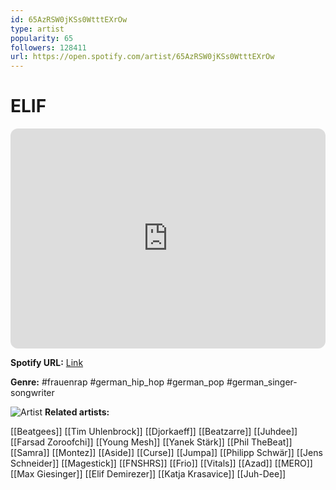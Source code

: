 ```yaml
---
id: 65AzRSW0jKSs0WtttEXrOw
type: artist
popularity: 65
followers: 128411
url: https://open.spotify.com/artist/65AzRSW0jKSs0WtttEXrOw
---
```

# ELIF

<iframe style="border-radius:12px" src="https://open.spotify.com/embed/artist/65AzRSW0jKSs0WtttEXrOw" width="100%" height="352" frameBorder="0" allowfullscreen="" allow="autoplay; clipboard-write; encrypted-media; fullscreen; picture-in-picture" loading="lazy"></iframe>

**Spotify URL:** [Link](https://open.spotify.com/artist/65AzRSW0jKSs0WtttEXrOw)

**Genre:**  #frauenrap #german_hip_hop #german_pop #german_singer-songwriter

![Artist](https://i.scdn.co/image/ab6761610000e5ebfc458b433fa02ac91649d4b6)
**Related artists:**

[[Beatgees]]
[[Tim Uhlenbrock]]
[[Djorkaeff]]
[[Beatzarre]]
[[Juhdee]]
[[Farsad Zoroofchi]]
[[Young Mesh]]
[[Yanek Stärk]]
[[Phil TheBeat]]
[[Samra]]
[[Montez]]
[[Aside]]
[[Curse]]
[[Jumpa]]
[[Philipp Schwär]]
[[Jens Schneider]]
[[Magestick]]
[[FNSHRS]]
[[Frio]]
[[Vitals]]
[[Azad]]
[[MERO]]
[[Max Giesinger]]
[[Elif Demirezer]]
[[Katja Krasavice]]
[[Juh-Dee]]
